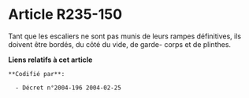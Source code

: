 # Article R235-150

Tant que les escaliers ne sont pas munis de leurs rampes définitives, ils doivent être bordés, du côté du vide, de garde-
corps et de plinthes.

**Liens relatifs à cet article**

	**Codifié par**:

	  - Décret n°2004-196 2004-02-25
